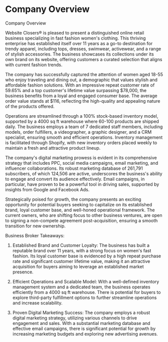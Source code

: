# Company Overview

Company Overview

Website Closers® is pleased to present a distinguished online retail business specializing in fast fashion women's clothing. This thriving enterprise has established itself over 11 years as a go-to destination for trendy apparel, including tops, dresses, swimwear, activewear, and a range of stylish accessories. The business showcases its collections under its own brand on its website, offering customers a curated selection that aligns with current fashion trends.

The company has successfully captured the attention of women aged 18-55 who enjoy traveling and dining out, a demographic that values stylish and affordable fashion solutions. With an impressive repeat customer rate of 59.65% and a top customer's lifetime value surpassing $78,000, the business benefits from a loyal and engaged consumer base. The average order value stands at $116, reflecting the high-quality and appealing nature of the products offered.

Operations are streamlined through a 100% stock-based inventory model, supported by a 4000 sq ft warehouse where 60-100 products are shipped daily. The business employs a team of 7 dedicated staff members, including models, order fulfillers, a videographer, a graphic designer, and a CRM specialist, ensuring smooth and efficient operations. Inventory management is facilitated through Shopify, with new inventory orders placed weekly to maintain a fresh and attractive product lineup.

The company's digital marketing prowess is evident in its comprehensive strategy that includes PPC, social media campaigns, email marketing, and influencer collaborations. Its robust marketing database of 261,791 subscribers, of which 124,506 are active, underscores the business's ability to engage and convert its audience effectively. Email campaigns, in particular, have proven to be a powerful tool in driving sales, supported by insights from Google and Facebook Ads.

Strategically poised for growth, the company presents an exciting opportunity for potential buyers seeking to capitalize on its established brand, loyal customer base, and well-honed operational framework. The current owners, who are shifting focus to other business ventures, are open to signing a non-compete agreement post-acquisition, ensuring a smooth transition for new ownership.

Business Broker Takeaways:

1. Established Brand and Customer Loyalty: The business has built a reputable brand over 11 years, with a strong focus on women's fast fashion. Its loyal customer base is evidenced by a high repeat purchase rate and significant customer lifetime value, making it an attractive acquisition for buyers aiming to leverage an established market presence.

2. Efficient Operations and Scalable Model: With a well-defined inventory management system and a dedicated team, the business operates efficiently from a 4000 sq ft warehouse. There is potential for buyers to explore third-party fulfillment options to further streamline operations and increase scalability.

3. Proven Digital Marketing Success: The company employs a robust digital marketing strategy, utilizing various channels to drive engagement and sales. With a substantial marketing database and effective email campaigns, there is significant potential for growth by increasing marketing budgets and exploring new advertising avenues.